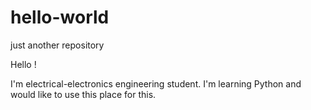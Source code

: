 # hello-world
just another repository

Hello !

I'm electrical-electronics engineering student. 
I'm learning Python and would like to use this place for this.
